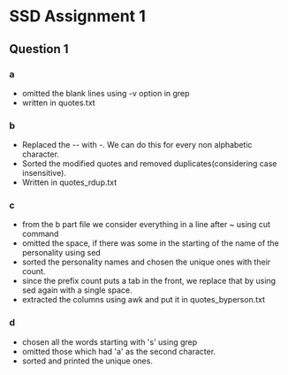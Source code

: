 # SSD Assignment 1


## Question 1

### a
* omitted the blank lines using -v option in grep
* written in quotes.txt

### b
* Replaced the -- with -. We can do this for every non alphabetic character. 
* Sorted the modified quotes and removed duplicates(considering case insensitive).
* Written in quotes_rdup.txt

### c
* from the b part file we consider everything in a line after ~ using cut command
* omitted the space, if there was some in the starting of the name of the personality using sed
* sorted the personality names and chosen the unique ones with their count.
* since the prefix count puts a tab in the front, we replace that by using sed again with a single space.
* extracted the columns using awk and put it in quotes_byperson.txt

### d
* chosen all the words starting with 's' using grep
* omitted those which had 'a' as the second character. 
* sorted and printed the unique ones.